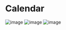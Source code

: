 # Calendar
![image](https://github.com/qkohst/calendar/assets/57386598/88027cc0-4505-4568-a827-4314bd334c4b)
![image](https://github.com/qkohst/calendar/assets/57386598/99261a48-d2c8-4323-9a9f-1cfba7e2ff61)
![image](https://github.com/qkohst/calendar/assets/57386598/f730878c-388a-4d11-99f8-7dad0e8dc75d)
